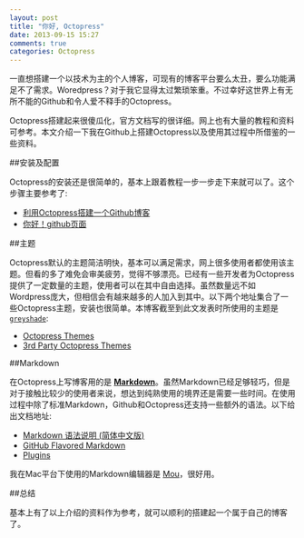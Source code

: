 ```yaml
---
layout: post
title: "你好, Octopress"
date: 2013-09-15 15:27
comments: true
categories: Octopress
---
```


一直想搭建一个以技术为主的个人博客，可现有的博客平台要么太丑，要么功能满足不了需求。Woredpress？对于我它显得太过繁琐笨重。不过幸好这世界上有无所不能的Github和令人爱不释手的Octopress。

Octopress搭建起来很傻瓜化，官方文档写的很详细。网上也有大量的教程和资料可参考。本文介绍一下我在Github上搭建Octopress以及使用其过程中所借鉴的一些资料。

<!--more-->

##安装及配置

Octopress的安装还是很简单的，基本上跟着教程一步一步走下来就可以了。这个步骤主要参考了:

* [利用Octopress搭建一个Github博客](http://beyondvincent.com/blog/2013/08/03/108-creating-a-github-blog-using-octopress/)
* [你好！github页面](http://beyondvincent.com/blog/2013/07/27/107-hello-page-of-github/)

##主题

Octopress默认的主题简洁明快，基本可以满足需求，网上很多使用者都使用该主题。但看的多了难免会审美疲劳，觉得不够漂亮。已经有一些开发者为Octopress提供了一定数量的主题，使用者可以在其中自由选择。虽然数量远不如Wordpress庞大，但相信会有越来越多的人加入到其中。以下两个地址集合了一些Octopress主题，安装也很简单。本博客截至到此文发表时所使用的主题是 [`greyshade`](https://github.com/shashankmehta/greyshade):

* [Octopress Themes](http://opthemes.com/)
* [3rd Party Octopress Themes](https://github.com/imathis/octopress/wiki/3rd-Party-Octopress-Themes)

##Markdown

在Octopress上写博客用的是 [**Markdown**](http:/s/zh.wikipedia.org/wiki/Markdown)。虽然Markdown已经足够轻巧，但是对于接触比较少的使用者来说，想达到纯熟使用的境界还是需要一些时间。在使用过程中除了标准Markdown，Github和Octopress还支持一些额外的语法。以下给出文档地址:

* [Markdown 语法说明 (简体中文版)](http://wowubuntu.com/markdown/)
* [GitHub Flavored Markdown](https://help.github.com/articles/github-flavored-markdown)
* [Plugins](http://octopress.org/docs/blogging/plugins/)

我在Mac平台下使用的Markdown编辑器是 [Mou](http://mouapp.com/)，很好用。

##总结

基本上有了以上介绍的资料作为参考，就可以顺利的搭建起一个属于自己的博客了。